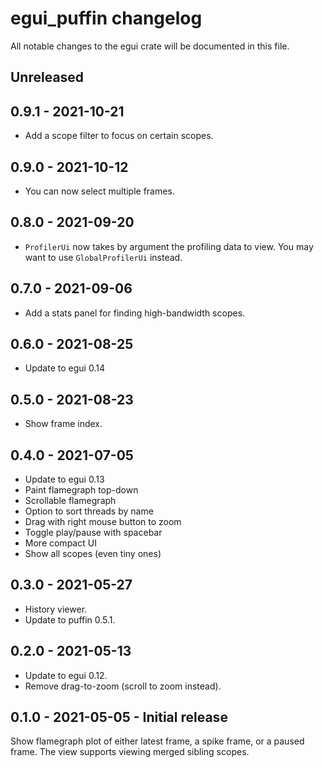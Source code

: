 # egui_puffin changelog

All notable changes to the egui crate will be documented in this file.


## Unreleased


## 0.9.1 - 2021-10-21
* Add a scope filter to focus on certain scopes.


## 0.9.0 - 2021-10-12
* You can now select multiple frames.


## 0.8.0 - 2021-09-20
* `ProfilerUi` now takes by argument the profiling data to view. You may want to use `GlobalProfilerUi` instead.


## 0.7.0 - 2021-09-06
* Add a stats panel for finding high-bandwidth scopes.


## 0.6.0 - 2021-08-25
* Update to egui 0.14


## 0.5.0 - 2021-08-23
* Show frame index.


## 0.4.0 - 2021-07-05
* Update to egui 0.13
* Paint flamegraph top-down
* Scrollable flamegraph
* Option to sort threads by name
* Drag with right mouse button to zoom
* Toggle play/pause with spacebar
* More compact UI
* Show all scopes (even tiny ones)


## 0.3.0 - 2021-05-27
* History viewer.
* Update to puffin 0.5.1.


## 0.2.0 - 2021-05-13
* Update to egui 0.12.
* Remove drag-to-zoom (scroll to zoom instead).


## 0.1.0 - 2021-05-05 - Initial release
Show flamegraph plot of either latest frame, a spike frame, or a paused frame.
The view supports viewing merged sibling scopes.
